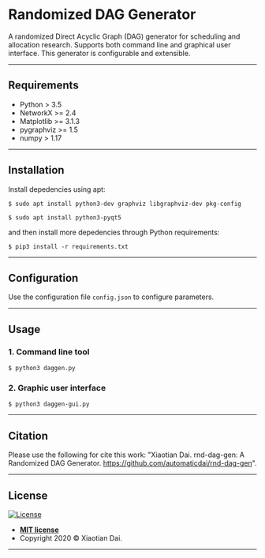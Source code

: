 # Randomized DAG Generator

A randomized Direct Acyclic Graph (DAG) generator for scheduling and allocation research. Supports both command line and graphical user interface. This generator is configurable and extensible.


---

## Requirements

- Python > 3.5
- NetworkX >= 2.4
- Matplotlib >= 3.1.3
- pygraphviz >= 1.5
- numpy > 1.17

---

## Installation

Install depedencies using apt:

`$ sudo apt install python3-dev graphviz libgraphviz-dev pkg-config`

`$ sudo apt install python3-pyqt5`

and then install more depedencies through Python requirements:

`$ pip3 install -r requirements.txt`

---

## Configuration

Use the configuration file `config.json` to configure parameters.

---

## Usage

### 1. Command line tool

`$ python3 daggen.py`


### 2. Graphic user interface

`$ python3 daggen-gui.py`

---

## Citation

Please use the following for cite this work: "Xiaotian Dai. rnd-dag-gen: A Randomized DAG Generator. https://github.com/automaticdai/rnd-dag-gen".

---

## License

[![License](http://img.shields.io/:license-mit-blue.svg?style=flat-square)](http://badges.mit-license.org)

- **[MIT license](http://opensource.org/licenses/mit-license.php)**
- Copyright 2020 © Xiaotian Dai.

---
